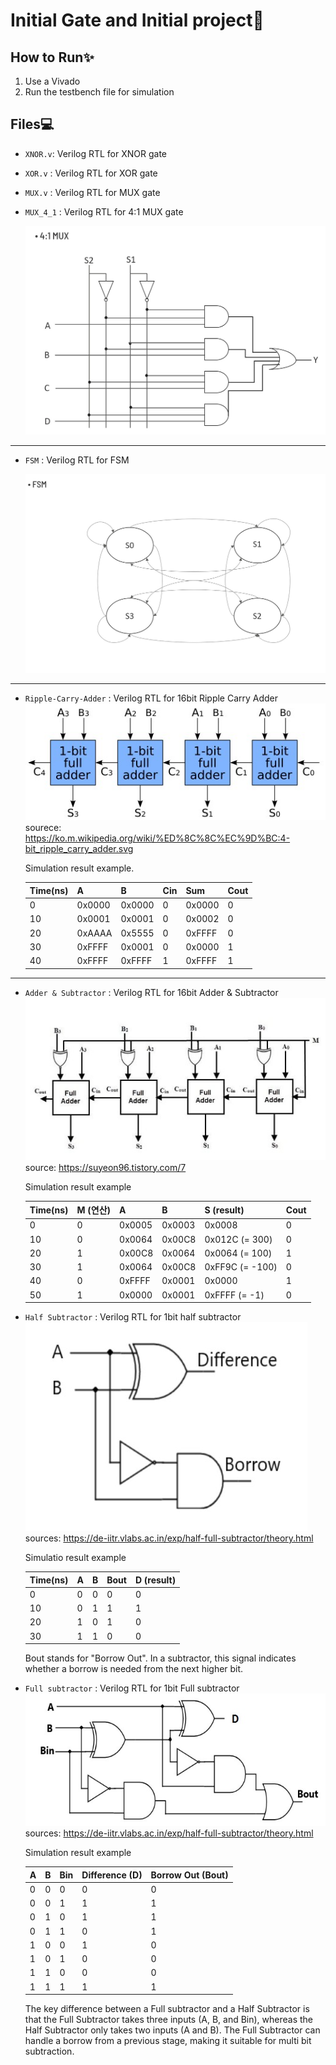 # Initial Gate and Initial project🚀  

## How to Run✨  
  
1. Use a Vivado
2. Run the testbench file for simulation
  
## Files💻  
  
- `XNOR.v`: Verilog RTL for XNOR gate  
  
- `XOR.v` : Verilog RTL for XOR gate  
  
- `MUX.v` : Verilog RTL for MUX gate  
  
- `MUX_4_1` : Verilog RTL for 4:1 MUX gate

    ![4:1 MUX](4_1_MUX.jpg)

***
- `FSM` : Verilog RTL for FSM

    ![FSM](FSM.jpg)

***
- `Ripple-Carry-Adder` : Verilog RTL for 16bit Ripple Carry Adder
    ![Ripple Carry Adder](Ripple-Carry-Adder.jpg) sourece:  https://ko.m.wikipedia.org/wiki/%ED%8C%8C%EC%9D%BC:4-bit_ripple_carry_adder.svg

    Simulation result example.

    | Time(ns) |     A     |     B     | Cin |   Sum   | Cout |
    |----------|-----------|-----------|-----|---------|------|
    |   0      | 0x0000    | 0x0000    | 0   | 0x0000  | 0    |
    |  10      | 0x0001    | 0x0001    | 0   | 0x0002  | 0    |
    |  20      | 0xAAAA    | 0x5555    | 0   | 0xFFFF  | 0    |
    |  30      | 0xFFFF    | 0x0001    | 0   | 0x0000  | 1    |
    |  40      | 0xFFFF    | 0xFFFF    | 1   | 0xFFFF  | 1    |

***
- `Adder & Subtractor` : Verilog RTL for 16bit Adder & Subtractor
    ![Adder & Subtractor](add_sub_16bit.jpg) source: https://suyeon96.tistory.com/7

    Simulation result example

    | Time(ns) | M (연산) |     A     |     B     |     S (result)   | Cout |
    |----------|----------|-----------|-----------|-----------------|------|
    |   0      |    0     | 0x0005    | 0x0003    | 0x0008          | 0    |
    |  10      |    0     | 0x0064    | 0x00C8    | 0x012C (= 300)  | 0    |
    |  20      |    1     | 0x00C8    | 0x0064    | 0x0064 (= 100)  | 1    |
    |  30      |    1     | 0x0064    | 0x00C8    | 0xFF9C (= -100) | 0    |
    |  40      |    0     | 0xFFFF    | 0x0001    | 0x0000          | 1    |
    |  50      |    1     | 0x0000    | 0x0001    | 0xFFFF (= -1)   | 0    |


- `Half Subtractor` : Verilog RTL for 1bit half subtractor
    ![Half Subtractor](Half_subtractor.jpg) sources: https://de-iitr.vlabs.ac.in/exp/half-full-subtractor/theory.html

    Simulatio result example

    | Time(ns) |    A     |     B     |    Bout   |    D (result)  |
    |----------|----------|-----------|-----------|----------------|
    |   0      |    0     |     0     |     0     |        0       |
    |  10      |    0     |     1     |     1     |        1       |
    |  20      |    1     |     0     |     1     |        0       |
    |  30      |    1     |     1     |     0     |        0       |

    Bout stands for "Borrow Out". In a subtractor, this signal indicates whether a borrow is needed from the next higher bit.

- `Full subtractor` : Verilog RTL for 1bit Full subtractor
    ![Full subtractor](full_subtractor.jpg)
    sources: https://de-iitr.vlabs.ac.in/exp/half-full-subtractor/theory.html

    Simulation result example

    |  A  |  B  | Bin | Difference (D) | Borrow Out (Bout) |
    |-----|-----|-----|----------------|-------------------|
    |  0  |  0  |  0  |        0       |         0         |
    |  0  |  0  |  1  |        1       |         1         |
    |  0  |  1  |  0  |        1       |         1         |
    |  0  |  1  |  1  |        0       |         1         |
    |  1  |  0  |  0  |        1       |         0         |
    |  1  |  0  |  1  |        0       |         0         |
    |  1  |  1  |  0  |        0       |         0         |
    |  1  |  1  |  1  |        1       |         1         |

    The key difference between a Full subtractor and a Half Subtractor is that the Full Subtractor takes three inputs (A, B, and Bin), whereas the Half Subtractor only takes two inputs (A and B). The Full Subtractor can handle a borrow from a previous stage, making it suitable for multi bit subtraction.